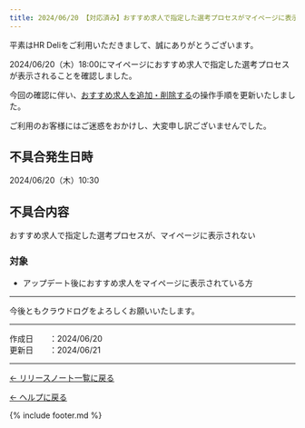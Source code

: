 ```yaml
---
title: 2024/06/20 【対応済み】おすすめ求人で指定した選考プロセスがマイページに表示されない
---
```


平素はHR Deliをご利用いただきまして、誠にありがとうございます。

2024/06/20（木）18:00にマイページにおすすめ求人で指定した選考プロセスが表示されることを確認しました。

今回の確認に伴い、<a href="https://e2info.github.io/hrdeli-docs/manual/mypage_recommend-job">おすすめ求人を追加・削除する</a>の操作手順を更新いたしました。

ご利用のお客様にはご迷惑をおかけし、大変申し訳ございませんでした。

## 不具合発生日時
2024/06/20（木）10:30

## 不具合内容
おすすめ求人で指定した選考プロセスが、マイページに表示されない

### 対象
* アップデート後におすすめ求人をマイページに表示されている方

-----------------------------------------------

今後ともクラウドログをよろしくお願いいたします。<br>

-------------

作成日　　：2024/06/20<br>
更新日　　：2024/06/21

-------------

[← リリースノート一覧に戻る](https://e2info.github.io/hrdeli-docs/release-notes/archive)<br>

[← ヘルプに戻る](https://e2info.github.io/hrdeli-docs/)<br>

{% include footer.md %}